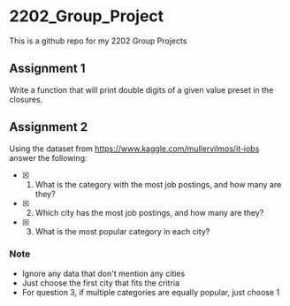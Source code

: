 # 2202_Group_Project
This is a github repo for my 2202 Group Projects

## Assignment 1
Write a function that will print double digits of a given value preset in the closures.

## Assignment 2
Using the dataset from https://www.kaggle.com/mullervilmos/it-jobs answer the following:

- [X] 1. What is the category with the most job postings, and how many are they?
- [X] 2. Which city has the most job postings, and how many are they?
- [X] 3. What is the most popular category in each city?

### **Note**
- Ignore any data that don't mention any cities
- Just choose the first city that fits the critria
- For question 3, if multiple categories are equally popular, just choose 1

